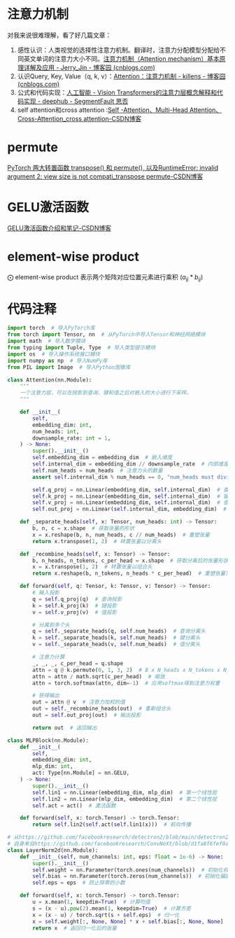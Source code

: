 
# 注意力机制
对我来说很难理解，看了好几篇文章：
1. 感性认识：人类视觉的选择性注意力机制。翻译时，注意力分配模型分配给不同英文单词的注意力大小不同。[注意力机制（Attention mechanism）基本原理详解及应用 - Jerry_Jin - 博客园 (cnblogs.com)](https://www.cnblogs.com/jins-note/p/13056604.html)
2. 认识Query, Key, Value（q, k, v）：[Attention：注意力机制 - killens - 博客园 (cnblogs.com)](https://www.cnblogs.com/killens/p/16303795.html)
3. 公式和代码实现：[人工智能 - Vision Transformers的注意力层概念解释和代码实现 - deephub - SegmentFault 思否](https://segmentfault.com/a/1190000044678798)
4. self attention和cross attention :[Self -Attention、Multi-Head Attention、Cross-Attention_cross attention-CSDN博客](https://blog.csdn.net/philosophyatmath/article/details/128013258)
# permute
[PyTorch 两大转置函数 transpose() 和 permute(), 以及RuntimeError: invalid argument 2: view size is not compati_transpose permute-CSDN博客](https://blog.csdn.net/xinjieyuan/article/details/105232802)

# GELU激活函数
[GELU激活函数介绍和笔记-CSDN博客](https://blog.csdn.net/kkxi123456/article/details/122694916)

# element-wise product
$\bigodot$ element-wise product
表示两个矩阵对应位置元素进行乘积 ($a_{ij}*b_{ij}$)

# 代码注释
```python
import torch  # 导入PyTorch库
from torch import Tensor, nn  # 从PyTorch中导入Tensor和神经网络模块
import math  # 导入数学模块
from typing import Tuple, Type  # 导入类型提示模块
import os  # 导入操作系统接口模块
import numpy as np  # 导入NumPy库
from PIL import Image  # 导入Python图像库

class Attention(nn.Module):
    """
    一个注意力层，可以在投影到查询、键和值之后对嵌入的大小进行下采样。
    """

    def __init__(
        self,
        embedding_dim: int,
        num_heads: int,
        downsample_rate: int = 1,
    ) -> None:
        super().__init__()
        self.embedding_dim = embedding_dim  # 嵌入维度
        self.internal_dim = embedding_dim // downsample_rate  # 内部维度，可能会下采样
        self.num_heads = num_heads  # 注意力头的数量
        assert self.internal_dim % num_heads == 0, "num_heads must divide embedding_dim."  # 确保内部维度能被头数整除

        self.q_proj = nn.Linear(embedding_dim, self.internal_dim)  # 查询投影
        self.k_proj = nn.Linear(embedding_dim, self.internal_dim)  # 键投影
        self.v_proj = nn.Linear(embedding_dim, self.internal_dim)  # 值投影
        self.out_proj = nn.Linear(self.internal_dim, embedding_dim)  # 输出投影

    def _separate_heads(self, x: Tensor, num_heads: int) -> Tensor:
        b, n, c = x.shape  # 获取张量的形状
        x = x.reshape(b, n, num_heads, c // num_heads)  # 重塑张量
        return x.transpose(1, 2)  # 转置张量以分离头

    def _recombine_heads(self, x: Tensor) -> Tensor:
        b, n_heads, n_tokens, c_per_head = x.shape  # 获取分离后的张量形状
        x = x.transpose(1, 2)  # 转置张量以组合头
        return x.reshape(b, n_tokens, n_heads * c_per_head)  # 重塑张量为原始形状

    def forward(self, q: Tensor, k: Tensor, v: Tensor) -> Tensor:
        # 输入投影
        q = self.q_proj(q)  # 查询投影
        k = self.k_proj(k)  # 键投影
        v = self.v_proj(v)  # 值投影

        # 分离到多个头
        q = self._separate_heads(q, self.num_heads)  # 查询分离头
        k = self._separate_heads(k, self.num_heads)  # 键分离头
        v = self._separate_heads(v, self.num_heads)  # 值分离头

        # 注意力计算
        _, _, _, c_per_head = q.shape
        attn = q @ k.permute(0, 1, 3, 2)  # B x N_heads x N_tokens x N_tokens
        attn = attn / math.sqrt(c_per_head)  # 缩放
        attn = torch.softmax(attn, dim=-1)  # 应用softmax得到注意力权重

        # 获得输出
        out = attn @ v  # 注意力加权的值
        out = self._recombine_heads(out)  # 重新组合头
        out = self.out_proj(out)  # 输出投影

        return out  # 返回输出

class MLPBlock(nn.Module):
    def __init__(
        self,
        embedding_dim: int,
        mlp_dim: int,
        act: Type[nn.Module] = nn.GELU,
    ) -> None:
        super().__init__()
        self.lin1 = nn.Linear(embedding_dim, mlp_dim)  # 第一个线性层
        self.lin2 = nn.Linear(mlp_dim, embedding_dim)  # 第二个线性层
        self.act = act()  # 激活函数

    def forward(self, x: torch.Tensor) -> torch.Tensor:
        return self.lin2(self.act(self.lin1(x)))  # 前向传播

# 从https://github.com/facebookresearch/detectron2/blob/main/detectron2/layers/batch_norm.py
# 自身来自https://github.com/facebookresearch/ConvNeXt/blob/d1fa8f6fef0a165b27399986cc2bdacc92777e40/models/convnext.py#L119
class LayerNorm2d(nn.Module):
    def __init__(self, num_channels: int, eps: float = 1e-6) -> None:
        super().__init__()
        self.weight = nn.Parameter(torch.ones(num_channels))  # 初始化权重参数
        self.bias = nn.Parameter(torch.zeros(num_channels))  # 初始化偏置参数
        self.eps = eps  # 防止除零的小数

    def forward(self, x: torch.Tensor) -> torch.Tensor:
        u = x.mean(1, keepdim=True)  # 计算均值
        s = (x - u).pow(2).mean(1, keepdim=True)  # 计算方差
        x = (x - u) / torch.sqrt(s + self.eps)  # 归一化
        x = self.weight[:, None, None] * x + self.bias[:, None, None]  # 重新加权和偏置
        return x  # 返回归一化后的张量

```
